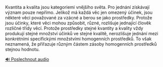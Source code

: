 
Kvantita a kvalita jsou kategoriemi vnějšího světa. Pro jednání získávají význam pouze nepřímo. Jelikož má každá věc jen omezený účinek, jsou některé věci považované za vzácné a berou se jako prostředky. Protože jsou účinky, které věci mohou způsobit, různé, rozlišuje jednající člověk rozličné třídy věcí. Protože prostředky stejné kvantity a kvality vždy produkují stejné množství účinků ve stejné kvalitě, nerozlišuje jednání mezi konkrétními specifickými množstvími homogenních prostředků. To však neznamená, že přiřazuje různým částem zásoby homogenních prostředků stejnou hodnotu.

[🔊 Poslechnout audio](/data/7-paragraphs/audio/chapter_30/para_005-Kvantita-a-kvalita-jsou-kategoriemi-vnjho-svta.mp3)
